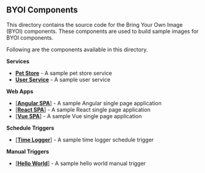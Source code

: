 ## BYOI Components

This directory contains the source code for the Bring Your Own Image (BYOI) components. These components are used 
to build sample images for BYOI components. 

Following are the components available in this directory.

**Services**

- [**Pet Store**](./services/pet-store/README.md) - A sample pet store service
- [**User Service**](./services/user-service/README.md) - A sample user service

**Web Apps**

- [[**Angular SPA**]](./web-apps/angular-spa/README.md) - A sample Angular single page application
- [[**React SPA**]](./web-apps/react-spa/README.md) - A sample React single page application
- [[**Vue SPA**]](./web-apps/vue-spa/README.md) - A sample Vue single page application

**Schedule Triggers**

- [[**Time Logger**]](./schedule-triggers/time-logger/README.md) - A sample time logger schedule trigger

**Manual Triggers**

- [[**Hello World**]](./manual-triggers/hello-world/README.md) - A sample hello world manual trigger
